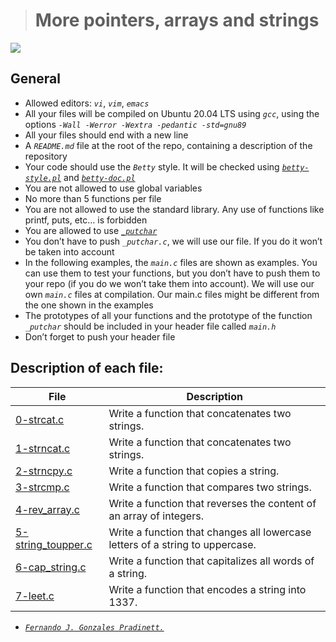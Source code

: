 ># More pointers, arrays and strings

![](https://intranet.hbtn.io/images/contents/low_level_programming/projects/happy-clapping.gif)

## General

- Allowed editors: _`vi`_, _`vim`_, _`emacs`_
- All your files will be compiled on Ubuntu 20.04 LTS using _`gcc`_, using the options _`-Wall -Werror -Wextra -pedantic -std=gnu89`_
- All your files should end with a new line
- A _`README.md`_ file at the root of the repo, containing a description of the repository
- Your code should use the _`Betty`_ style. It will be checked using [_`betty-style.pl`_](https://github.com/holbertonschool/Betty/blob/master/betty-style.pl) and [_`betty-doc.pl`_](https://github.com/holbertonschool/Betty/blob/master/betty-doc.pl)
- You are not allowed to use global variables
- No more than 5 functions per file
- You are not allowed to use the standard library. Any use of functions like printf, puts, etc… is forbidden
- You are allowed to use [_`_putchar`_](https://github.com/holbertonschool/_putchar.c/blob/master/_putchar.c)
- You don’t have to push _`_putchar.c`_, we will use our file. If you do it won’t be taken into account
- In the following examples, the _`main.c`_ files are shown as examples. You can use them to test your functions, but you don’t have to push them to your repo (if you do we won’t take them into account). We will use our own _`main.c`_ files at compilation. Our main.c files might be different from the one shown in the examples
- The prototypes of all your functions and the prototype of the function _`_putchar`_ should be included in your header file called _`main.h`_
- Don’t forget to push your header file

## Description of each file:

| File | Description |
| ------ | ------ |
| [0-strcat.c](https://github.com/gpradinett/holbertonschool-low_level_programming/blob/main/0x06-pointers_arrays_strings/0-strcat.c) | Write a function that concatenates two strings. |
| [1-strncat.c](https://github.com/gpradinett/holbertonschool-low_level_programming/blob/main/0x06-pointers_arrays_strings/1-strncat.c) | Write a function that concatenates two strings. |
| [2-strncpy.c](https://github.com/gpradinett/holbertonschool-low_level_programming/blob/main/0x06-pointers_arrays_strings/2-strncpy.c) | Write a function that copies a string. |
| [3-strcmp.c](https://github.com/gpradinett/holbertonschool-low_level_programming/blob/main/0x06-pointers_arrays_strings/3-strcmp.c) | Write a function that compares two strings. |
| [4-rev_array.c](https://github.com/gpradinett/holbertonschool-low_level_programming/blob/main/0x06-pointers_arrays_strings/4-rev_array.c) | Write a function that reverses the content of an array of integers. |
| [5-string_toupper.c](https://github.com/gpradinett/holbertonschool-low_level_programming/blob/main/0x06-pointers_arrays_strings/5-string_toupper.c) | Write a function that changes all lowercase letters of a string to uppercase. |
| [6-cap_string.c](https://github.com/gpradinett/holbertonschool-low_level_programming/blob/main/0x06-pointers_arrays_strings/6-cap_string.c) | Write a function that capitalizes all words of a string. |
| [7-leet.c](https://github.com/gpradinett/holbertonschool-low_level_programming/blob/main/0x06-pointers_arrays_strings/7-leet.c) | Write a function that encodes a string into 1337. |

 - [_`Fernando J. Gonzales Pradinett.`_](https://twitter.com/gpradinett) 